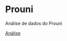 # Prouni
Análise de dados do Prouni

[Análise](https://github.com/JoaoCarlosSantos/Prouni/blob/master/Prouni.ipynb)

